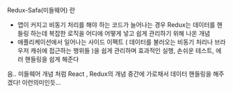 Redux-Safa(미들웨어) 란
- 앱이 커지고 비동기 처리를 해야 하는 코드가 늘어나는 경우 Redux는 데이터를 핸들링 하는데 복잡한 로직을 어디에 어떻게  넣고 쉽게 관리하기 위해 나온 개념
- 애플리케이션에서 일어나는 사이드 이펙트 ( 데이터를 불러오는 비동기 처리나 브라우저 캐쉬에 접근하는 행위들 )을 쉽게 관리하며 효과적인 실행, 손쉬운 테스트, 에러 핸들링을 쉽게 해준다

음.. 미들웨어 개념 처럼 React , Redux의 개념 중간에 가로채서 데이터 핸들링을 해주겠다! 이런의미인듯...